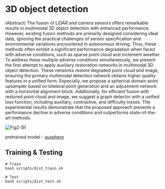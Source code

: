 # 3D object detection
(Abstract) The fusion of LiDAR and camera sensors offers remarkable results in multimodal 3D object detection with enhanced performance. However, existing fusion methods are primarily designed considering ideal data, ignoring the practical challenges of sensor specification and environmental variations encountered in autonomous driving. Thus, these methods often exhibit a significant performance degradation when faced with adverse conditions, such as sparse point cloud and inclement weather. To address these multiple adverse conditions simultaneously, we present the first attempt to apply auxiliary restoration networks in multimodal 3D object detection. These networks restore degraded point cloud and image, ensuring the primary multimodal detection network obtains higher quality features in a unified form. Especially, we propose a spherical domain point upsampler based on bilateral point generation and an adjustment network with a horizontal alignment block. Additionally, for efficient fusion with restored point cloud and image, we suggest a graph detector with a unified loss function, including auxiliary, contrastive, and difficulty losses. The experimental results demonstrate that the proposed approach prevents a performance decline in adverse conditions and outperforms state-of-the-art methods.

![Fig2 (9)](https://github.com/user-attachments/assets/ed608847-b08a-4e77-9280-8a1685a702e8)



pretrained model - [auxphere](https://drive.google.com/file/d/1EhKkVmRDsRobxodYBijvgfNCETBf80vA/view?usp=sharing)
## Training & Testing
```
# Train
bash scripts/dist_train.sh

# Test
bash scripts/dist_test.sh
